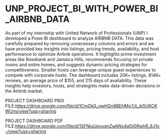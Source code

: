 # UNP_PROJECT_BI_WITH_POWER_BI_AIRBNB_DATA

As part of my internship with United Network of Professionals (UNP) I developed a Powe BI dashboard to analyze AIRBNB DATA. This data was carefully prepared by removing unnecessary columns and errors and we have provided key insights into listings, pricing trends, availability, and host performance to optimize Airbnb operations. It highlights prime investment areas like Rosebank and Jamaica Hills, recommends focusing on private rooms and entire homes, and suggests dynamic pricing strategies for competitiveness. Smaller hosts can leverage unique guest experiences to compete with corporate hosts. The dashboard includes 20K+ listings, 814K+ reviews, an average price of $155, and 215 days of availability. These insights help investors, hosts, and strategists make data-driven decisions in the Airbnb market.

PROJECT DASHBOARD PBIX FILE:https://drive.google.com/file/d/1CmDk0_nwHGn8BEHMo7Jt_ik5UKCKWUnv/view?usp=sharing

PROJECT DASHBOARD PDF FILE:https://drive.google.com/file/d/1SFNiuUpvuqnZwANs4a5jl0RwhR_6J1o-/view?usp=sharing
